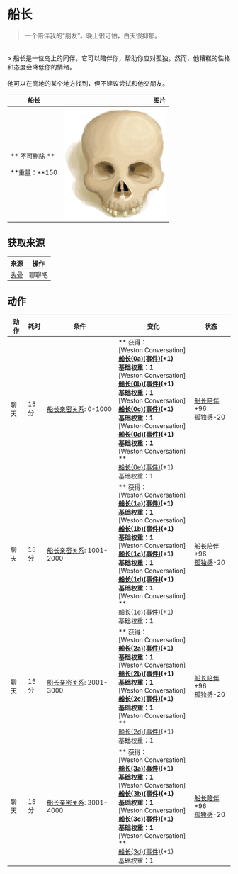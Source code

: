 # 船长  
> 一个陪伴我的“朋友”。晚上很可怕，白天很抑郁。  
<br>  
> 船长是一位岛上的同伴，它可以陪伴你，帮助你应对孤独。然而，他糟糕的性格和态度会降低你的情绪。<br><br>他可以在高地的某个地方找到，但不建议尝试和他交朋友。  
  
  船长  |   图片   
 ----  |  ----:   
 ** 不可删除 **<br><br>**重量：**150  |  <img decoding="async" src="Sprite/Skull.png" href="a.md" style="max-width:300px;max-height:300px;">   
  
## 获取来源  
来源  |  操作  
----  |  ----  
[头骨](Skull.md)  |  聊聊吧  
## 动作  
动作  |  耗时  |  条件  |  变化  |  状态  
----  |  ----  |  ----  |  ----  |  ----  
聊天<br>  |  15分  |  [船长亲密关系](CaptainPropinquity.md): 0-1000  |  ** 获得： **<br>** [Weston Conversation]  **<br>  [船长(0a)(事件)](Event_Captain0a.md)(+1)<br>基础权重：1<br>** [Weston Conversation]  **<br>  [船长(0b)(事件)](Event_Captain0b.md)(+1)<br>基础权重：1<br>** [Weston Conversation]  **<br>  [船长(0c)(事件)](Event_Captain0c.md)(+1)<br>基础权重：1<br>** [Weston Conversation]  **<br>  [船长(0d)(事件)](Event_Captain0d.md)(+1)<br>基础权重：1<br>** [Weston Conversation]  **<br>  [船长(0e)(事件)](Event_Captain0e.md)(+1)<br>基础权重：1  |  [船长陪伴](CaptainCompany.md)+96<br>[孤独感](Loneliness.md)-20  
聊天<br>  |  15分  |  [船长亲密关系](CaptainPropinquity.md): 1001-2000  |  ** 获得： **<br>** [Weston Conversation]  **<br>  [船长(1a)(事件)](Event_Captain1a.md)(+1)<br>基础权重：1<br>** [Weston Conversation]  **<br>  [船长(1b)(事件)](Event_Captain1b.md)(+1)<br>基础权重：1<br>** [Weston Conversation]  **<br>  [船长(1c)(事件)](Event_Captain1c.md)(+1)<br>基础权重：1<br>** [Weston Conversation]  **<br>  [船长(1d)(事件)](Event_Captain1d.md)(+1)<br>基础权重：1<br>** [Weston Conversation]  **<br>  [船长(1e)(事件)](Event_Captain1e.md)(+1)<br>基础权重：1  |  [船长陪伴](CaptainCompany.md)+96<br>[孤独感](Loneliness.md)-20  
聊天<br>  |  15分  |  [船长亲密关系](CaptainPropinquity.md): 2001-3000  |  ** 获得： **<br>** [Weston Conversation]  **<br>  [船长(2a)(事件)](Event_Captain2a.md)(+1)<br>基础权重：1<br>** [Weston Conversation]  **<br>  [船长(2b)(事件)](Event_Captain2b.md)(+1)<br>基础权重：1<br>** [Weston Conversation]  **<br>  [船长(2c)(事件)](Event_Captain2c.md)(+1)<br>基础权重：1<br>** [Weston Conversation]  **<br>  [船长(2d)(事件)](Event_Captain2d.md)(+1)<br>基础权重：1  |  [船长陪伴](CaptainCompany.md)+96<br>[孤独感](Loneliness.md)-20  
聊天<br>  |  15分  |  [船长亲密关系](CaptainPropinquity.md): 3001-4000  |  ** 获得： **<br>** [Weston Conversation]  **<br>  [船长(3a)(事件)](Event_Captain3a.md)(+1)<br>基础权重：1<br>** [Weston Conversation]  **<br>  [船长(3b)(事件)](Event_Captain3b.md)(+1)<br>基础权重：1<br>** [Weston Conversation]  **<br>  [船长(3c)(事件)](Event_Captain3c.md)(+1)<br>基础权重：1<br>** [Weston Conversation]  **<br>  [船长(3d)(事件)](Event_Captain3d.md)(+1)<br>基础权重：1  |  [船长陪伴](CaptainCompany.md)+96<br>[孤独感](Loneliness.md)-20  


<script>document.title="船长 - 卡牌生存百科 Card Survival Wiki";</script>